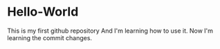 # Hello-World
This is my first github repository
And I'm learning how to use it.
Now I'm learning the commit changes.
